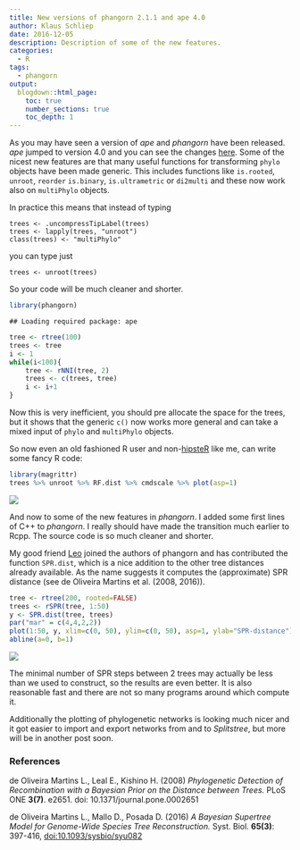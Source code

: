 ```yaml
---
title: New versions of phangorn 2.1.1 and ape 4.0
author: Klaus Schliep
date: 2016-12-05
description: Description of some of the new features.
categories:
  - R
tags:
  - phangorn
output:
  blogdown::html_page:
    toc: true
    number_sections: true
    toc_depth: 1
---
```



As you may have seen a version of *ape* and *phangorn* have been released. *ape* jumped to version 4.0 and you can see the changes [here](http://ape-package.ird.fr/NEWS).
Some of the nicest new features are that many useful functions for transforming `phylo` objects have been made generic. This includes functions like `is.rooted`, `unroot`, `reorder` `is.binary`, `is.ultrametric` or `di2multi` and these now work also on `multiPhylo` objects. 

In practice this means that instead of typing

    trees <- .uncompressTipLabel(trees)
    trees <- lapply(trees, "unroot")
    class(trees) <- "multiPhylo"

you can type just

    trees <- unroot(trees)

So your code will be much cleaner and shorter.

``` r
library(phangorn)
```

    ## Loading required package: ape

``` r
tree <- rtree(100)
trees <- tree
i <- 1
while(i<100){
    tree <- rNNI(tree, 2)
    trees <- c(trees, tree)
    i <- i+1
}
```

Now this is very inefficient, you should pre allocate the space for the trees, but it shows that the generic `c()` now works more general and can take a mixed input of `phylo` and `multiPhylo` objects.

So now even an old fashioned R user and non-[hipsteR](http://kbroman.org/hipsteR/) like me, can write some fancy R code:

``` r
library(magrittr)
trees %>% unroot %>% RF.dist %>% cmdscale %>% plot(asp=1)
```

![](/img/cmd-1.png)

And now to some of the new features in *phangorn*. I added some first lines of C++ to *phangorn*. I really should have made the transition much earlier to Rcpp. The source code is so much cleaner and shorter.

My good friend [Leo](http://www.leomartins.org/) joined the authors of phangorn and has contributed the function `SPR.dist`, which is a nice addition to the other tree distances already available. As the name suggests it computes the (approximate) SPR distance (see de Oliveira Martins et al. (2008, 2016)).

``` r
tree <- rtree(200, rooted=FALSE)
trees <- rSPR(tree, 1:50)
y <- SPR.dist(tree, trees)
par("mar" = c(4,4,2,2))
plot(1:50, y, xlim=c(0, 50), ylim=c(0, 50), asp=1, ylab="SPR-distance")
abline(a=0, b=1)
```

![](/img/spr-1.png)

The minimal number of SPR steps between 2 trees may actually be less than we used to construct, so the results are even better. It is also reasonable fast and there are not so many programs around which compute it.

Additionally the plotting of phylogenetic networks is looking much nicer and it got easier to import and export networks from and to *Splitstree*, but more will be in another post soon.

### References

de Oliveira Martins L., Leal E., Kishino H. (2008) *Phylogenetic Detection of Recombination with a Bayesian Prior on the Distance between Trees.* PLoS ONE **3(7)**. e2651. doi: 10.1371/journal.pone.0002651

de Oliveira Martins L., Mallo D., Posada D. (2016) *A Bayesian Supertree Model for Genome-Wide Species Tree Reconstruction.* Syst. Biol. **65(3)**: 397-416, <doi:10.1093/sysbio/syu082>
